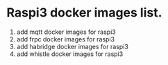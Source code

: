 # Raspi3 docker images list.
1. add mqtt docker images for raspi3
2. add frpc docker images for raspi3
3. add habridge docker images for raspi3
4. add whistle docker images for raspi3
